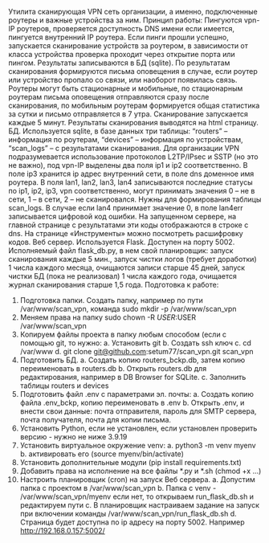 Утилита сканирующая VPN сеть организации, а именно, подключенные роутеры и важные устройства за ним. 
Принцип работы: Пингуются vpn-IP роутеров, проверяется доступность DNS имени если имеется, пингуется внутренний IP роутера. Если пинги прошли успешно, запускается сканирование устройств за роутером, в зависимости от класса устройства проверка проходит через открытие порта или пингом. Результаты записываются в БД (sqlite). По результатам сканирования формируются письма оповещения в случае, если роутер или устройство пропало со связи, или наоборот появилась связь. Роутеры могут быть стационарные и мобильные, по стационарным роутерам письма оповещения отправляются сразу после сканирования, по мобильным роутерам формируется общая статистика за сутки и письмо отправляется в 7 утра. Сканирование запускается каждые 5 минут. Результаты сканирования выводятся на html страницу. 
БД. Используется sqlite, в базе данных три таблицы: “routers” – информация по роутерам, “devices” – информация по устройствам, “scan_logs” – с результатами сканирования.  Для организации VPN подразумевается использование протоколов L2TP/IPsec и SSTP (но это не важно), под vpn-IP выделены два поля ip1 и ip2 соответственно. В поле ip3 хранится ip адрес внутренний сети, в поле dns доменное имя роутера. В поля lan1, lan2, lan3, lan4 записываются последние статусы по ip1, ip2, ip3, vpn соответственно, могут принимать значения 0 – не в сети, 1 – в сети, 2 – не сканировался. Нужны для формирования таблицы scan_logs. В случае если lan4 принимает значение 0, в поле lan4err записывается цифровой код ошибки. На запущенном сервере, на главной странице с результатами эти коды отображаются в строке с dns. На странице «Инструменты» можно посмотреть расшифровку кодов. 
Веб сервер. Используется Flask. Доступен на порту 5002. Исполняемый файл flask_db.py, в нем свой планировщик: запуск сканирования каждые 5 мин., запуск чистки логов (требует доработки) 1 числа каждого месяца, очищаются записи старше 45 дней, запуск чистки БД (пока не реализовал) 1 числа каждого года, очищается журнал сканирования старше 1,5 года. 
Подготовка к работе: 
1.	Подготовка папки. Создать папку, например по пути /var/www/scan_vpn, команда sudo mkdir -p /var/www/scan_vpn
2.	Меняем права на папку sudo chown -R $USER:$USER /var/www/scan_vpn
3.	Копируем файлы проекта в папку любым способом (если с помощью git, то нужно:
  a.	Установить git
  b.	Создать ssh ключ 
  c.	cd /var/www
  d.	git clone git@github.com:setum77/scan_vpn.git scan_vpn
4.	Подготовить БД.
  a.	Создать копию  routers_bckp.db, затем копию переименовать в routers.db
  b.	Открыть routers.db для редактирования, например в DB Browser for SQLite.
  c.	Заполнить таблицы routers и devices
5.	Подготовить файл .env с параметрами эл. почты:
  a.	Создать копию файла .env_bckp, копию переименовать в .env
  b.	Открыть .env, и внести свои данные: почта отправителя, пароль для SMTP сервера, почта получателя, почта для копии письма.
6.	Установить Python, если не установлен, если установлен проверить версию - нужно не ниже 3.9.19
7.	Установить виртуальное окружение venv:
  a.	python3 -m venv myenv
  b.	активировать его (source myenv/bin/activate)
8.	Установить дополнительные модули (pip install requirements.txt)
9. Добавить права на исполнение на все файлы *.py и *.sh (chmod +x ...)
9.	Настроить планировщик (cron) на запуск Веб сервера. 
  a.	Допустим папка с проектом в /var/www/scan_vpn
  b.	Папка с venv - /var/www/scan_vpn/myenv  если нет, то открываем run_flask_db.sh и редактируем пути
  c.	В планировщик настраиваем задание на запуск при включении команды /var/www/scan_vpn/run_flask_db.sh
  d.	Страница будет доступна по ip адресу на порту 5002. Например http://192.168.0.157:5002/
